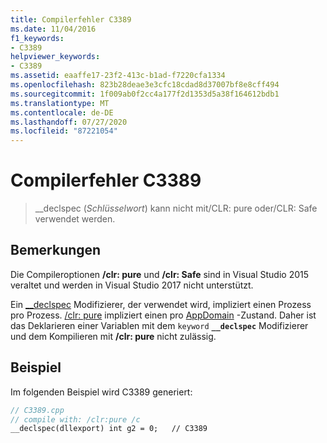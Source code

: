 ```yaml
---
title: Compilerfehler C3389
ms.date: 11/04/2016
f1_keywords:
- C3389
helpviewer_keywords:
- C3389
ms.assetid: eaaffe17-23f2-413c-b1ad-f7220cfa1334
ms.openlocfilehash: 823b28deae3e3cfc18cdad8d37007bf8e8cff494
ms.sourcegitcommit: 1f009ab0f2cc4a177f2d1353d5a38f164612bdb1
ms.translationtype: MT
ms.contentlocale: de-DE
ms.lasthandoff: 07/27/2020
ms.locfileid: "87221054"
---
```

# <a name="compiler-error-c3389"></a>Compilerfehler C3389

> __declspec (*Schlüsselwort*) kann nicht mit/CLR: pure oder/CLR: Safe verwendet werden.

## <a name="remarks"></a>Bemerkungen

Die Compileroptionen **/clr: pure** und **/clr: Safe** sind in Visual Studio 2015 veraltet und werden in Visual Studio 2017 nicht unterstützt.

Ein [__declspec](../../cpp/declspec.md) Modifizierer, der verwendet wird, impliziert einen Prozess pro Prozess.  [/clr: pure](../../build/reference/clr-common-language-runtime-compilation.md) impliziert einen pro [AppDomain](../../cpp/appdomain.md) -Zustand.  Daher ist das Deklarieren einer Variablen mit dem `keyword` **`__declspec`** Modifizierer und dem Kompilieren mit **/clr: pure** nicht zulässig.

## <a name="example"></a>Beispiel

Im folgenden Beispiel wird C3389 generiert:

```cpp
// C3389.cpp
// compile with: /clr:pure /c
__declspec(dllexport) int g2 = 0;   // C3389
```
